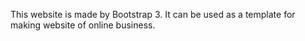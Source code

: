 This website is made by Bootstrap 3. It can be used as a template for making website of online business.